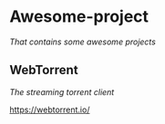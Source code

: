 # Awesome-project
*That contains some awesome projects*

## WebTorrent

*The streaming torrent client*

https://webtorrent.io/

